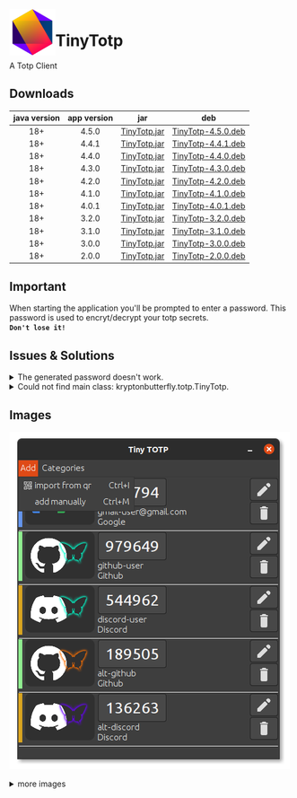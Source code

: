 <img width="82" align="left" src="https://raw.githubusercontent.com/kryptonbutterfly/TinyTotp/master/src/assets/icon.svg"/>

# TinyTotp

A Totp Client

## Downloads

java version | app version | jar | deb
:----------: | :---------: | :-: | :-:
18+          | 4.5.0       | [TinyTotp.jar](https://github.com/kryptonbutterfly/TinyTotp/releases/download/v4.5.0/TinyTotp.jar) | [TinyTotp-4.5.0.deb](https://github.com/kryptonbutterfly/TinyTotp/releases/download/v4.5.0/TinyTotp-4.5.0.deb)
18+          | 4.4.1       | [TinyTotp.jar](https://github.com/kryptonbutterfly/TinyTotp/releases/download/v4.4.1/TinyTotp.jar) | [TinyTotp-4.4.1.deb](https://github.com/kryptonbutterfly/TinyTotp/releases/download/v4.4.1/TinyTotp-4.4.1.deb)
18+          | 4.4.0       | [TinyTotp.jar](https://github.com/kryptonbutterfly/TinyTotp/releases/download/v4.4.0/TinyTotp.jar) | [TinyTotp-4.4.0.deb](https://github.com/kryptonbutterfly/TinyTotp/releases/download/v4.4.0/TinyTotp-4.4.0.deb)
18+          | 4.3.0       | [TinyTotp.jar](https://github.com/kryptonbutterfly/TinyTotp/releases/download/v4.3.0/TinyTotp.jar) | [TinyTotp-4.3.0.deb](https://github.com/kryptonbutterfly/TinyTotp/releases/download/v4.3.0/TinyTotp-4.3.0.deb)
18+          | 4.2.0       | [TinyTotp.jar](https://github.com/kryptonbutterfly/TinyTotp/releases/download/v4.2.0/TinyTotp.jar) | [TinyTotp-4.2.0.deb](https://github.com/kryptonbutterfly/TinyTotp/releases/download/v4.2.0/TinyTotp-4.2.0.deb)
18+          | 4.1.0       | [TinyTotp.jar](https://github.com/kryptonbutterfly/TinyTotp/releases/download/v4.1.0/TinyTotp.jar) | [TinyTotp-4.1.0.deb](https://github.com/kryptonbutterfly/TinyTotp/releases/download/v4.1.0/TinyTotp-4.1.0.deb)
18+          | 4.0.1       | [TinyTotp.jar](https://github.com/kryptonbutterfly/TinyTotp/releases/download/v4.0.1/TinyTotp.jar) | [TinyTotp-4.0.1.deb](https://github.com/kryptonbutterfly/TinyTotp/releases/download/v4.0.1/TinyTotp-4.0.1.deb)
18+          | 3.2.0       | [TinyTotp.jar](https://github.com/kryptonbutterfly/TinyTotp/releases/download/v3.2.0/TinyTotp.jar) | [TinyTotp-3.2.0.deb](https://github.com/kryptonbutterfly/TinyTotp/releases/download/v3.2.0/TinyTotp-3.2.0.deb)
18+          | 3.1.0       | [TinyTotp.jar](https://github.com/kryptonbutterfly/TinyTotp/releases/download/v3.1.0/TinyTotp.jar) | [TinyTotp-3.1.0.deb](https://github.com/kryptonbutterfly/TinyTotp/releases/download/v3.1.0/TinyTotp-3.1.0.deb)
18+          | 3.0.0       | [TinyTotp.jar](https://github.com/kryptonbutterfly/TinyTotp/releases/download/v3.0.0/TinyTotp.jar) | [TinyTotp-3.0.0.deb](https://github.com/kryptonbutterfly/TinyTotp/releases/download/v3.0.0/TinyTotp-3.0.0.deb)
18+          | 2.0.0       | [TinyTotp.jar](https://github.com/kryptonbutterfly/TinyTotp/releases/download/v2.0.0/TinyTotp.jar) | [TinyTotp-2.0.0.deb](https://github.com/kryptonbutterfly/TinyTotp/releases/download/v2.0.0/TinyTotp-2.0.0.deb)

## Important

When starting the application you'll be prompted to enter a password.
This password is used to encryt/decrypt your totp secrets.
</br>**```Don't lose it!```**

## Issues & Solutions

<details>
    <summary>The generated password doesn't work.</summary>
    <p>
        <ul>
            <li>Ensure your system time is correct. If it's off by more than a couple of seconds the generated passwords will be wrong.</li>
            <li>
                Enable and configure a NTP server.<br/>
                <img src="https://raw.githubusercontent.com/kryptonbutterfly/TinyTotp/master/md/TimeServerExample.webp" alt="NTP Server settings"/>
            </li>
        </ul>
    </p>
</details>

<details>
    <summary>Could not find main class: kryptonbutterfly.totp.TinyTotp.</summary>
    <p>
        <img height="159px" weight="423px" src="https://raw.githubusercontent.com/kryptonbutterfly/TinyTotp/master/md/issues_and_solutions/java_no_main_class.png" alt="Error message"/>
        <h4>Solutions:</h4>
        <ul>
            <li>Ensure environment variable <code>PATH</code> is set correctly.</li>
            <li>Ensure environment varialbe <code>JAVA_HOME</code> is set correctly.</li>
            <li>Uninstall java, then install it again.</li>
        <ul>
    <p>
</details>


## Images

![Main Window](https://raw.githubusercontent.com/kryptonbutterfly/TinyTotp/master/md/Main.png)
<details>
<summary>more images</summary>

![Categories](https://raw.githubusercontent.com/kryptonbutterfly/TinyTotp/master/md/Categories.png)

![Import Secret](https://raw.githubusercontent.com/kryptonbutterfly/TinyTotp/master/md/Import-Secret.png)

![Preferences](https://raw.githubusercontent.com/kryptonbutterfly/TinyTotp/master/md/Preferences.webp)

![Import Secret via webcam](https://raw.githubusercontent.com/kryptonbutterfly/TinyTotp/master/md/Import-Qr.png)

![Add Totp Secret](https://raw.githubusercontent.com/kryptonbutterfly/TinyTotp/master/md/AddSecret.png)

![Edit Totp Secret](https://raw.githubusercontent.com/kryptonbutterfly/TinyTotp/master/md/Edit-Totp.png)

![Export Secret](https://raw.githubusercontent.com/kryptonbutterfly/TinyTotp/master/md/Export-Secret.png)

![Set Icon](https://raw.githubusercontent.com/kryptonbutterfly/TinyTotp/master/md/Set-Icon.png)

![Select Icon](https://raw.githubusercontent.com/kryptonbutterfly/TinyTotp/master/md/Select-Icon.png)
</details>

